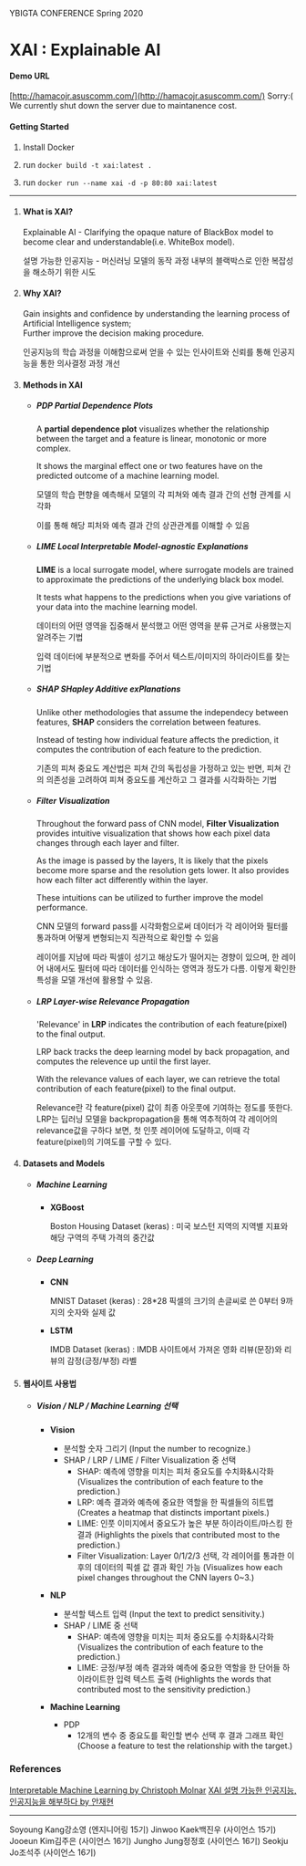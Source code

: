 YBIGTA CONFERENCE Spring 2020

# XAI : Explainable AI

#### Demo URL

   [http://hamacojr.asuscomm.com/](http://hamacojr.asuscomm.com/)
   Sorry:( We currently shut down the server due to maintanence cost.

#### Getting Started

1. Install Docker

2. run `docker build -t xai:latest .`

3. run `docker run --name xai -d -p 80:80 xai:latest`

---



1. #### What is XAI?

   Explainable AI \- Clarifying the opaque nature of BlackBox model to become clear and understandable(i.e. WhiteBox model).

   

   설명 가능한 인공지능 - 머신러닝 모델의 동작 과정 내부의 블랙박스로 인한 복잡성을 해소하기 위한 시도    

   

2. #### Why XAI?

   Gain insights and confidence by understanding the learning process of Artificial Intelligence system;  
   Further improve the decision making procedure.

   

   인공지능의 학습 과정을 이해함으로써 얻을 수 있는 인사이트와 신뢰를 통해 인공지능을 통한 의사결정 과정 개선    

   

3. #### Methods in XAI

   - ##### PDP	Partial Dependence Plots

     A **partial dependence plot** visualizes whether the relationship between the target and a feature is linear, monotonic or more complex.

     It shows the marginal effect one or two features have on the predicted outcome of a machine learning model.

     

     모델의 학습 편향을 예측해서 모델의 각 피쳐와 예측 결과 간의 선형 관계를 시각화

     이를 통해 해당 피처와 예측 결과 간의 상관관계를 이해할 수 있음

     

   - ##### LIME    Local Interpretable Model-agnostic Explanations

     **LIME** is a local surrogate model, where surrogate models are trained to approximate the predictions of the underlying black box model.

     It tests what happens to the predictions when you give variations of your data into the machine learning model.

     

     데이터의 어떤 영역을 집중해서 분석했고 어떤 영역을 분류 근거로 사용했는지 알려주는 기법

     입력 데이터에 부분적으로 변화를 주어서 텍스트/이미지의 하이라이트를 찾는 기법

     

   - ##### SHAP    SHapley Additive exPlanations

     Unlike other methodologies that assume the independecy between features, **SHAP** considers the correlation between features.

     Instead of testing how individual feature affects the prediction, it computes the contribution of each feature to the prediction.

     

     기존의 피쳐 중요도 계산법은 피쳐 간의 독립성을 가정하고 있는 반면, 피쳐 간의 의존성을 고려하여 피쳐 중요도를 계산하고 그 결과를 시각화하는 기법

     

   - ##### Filter Visualization

     Throughout the forward pass of CNN model, **Filter Visualization** provides intuitive visualization that shows how each pixel data changes through each layer and filter.

     As the image is passed by the layers, It is likely that the pixels become more sparse and the resolution gets lower. It also provides how each filter act differently within the layer.

     These intuitions can be utilized to further improve the model performance.

     

     CNN 모델의 forward pass를 시각화함으로써 데이터가 각 레이어와 필터를 통과하며 어떻게 변형되는지 직관적으로 확인할 수 있음

     레이어를 지남에 따라 픽셀이 성기고 해상도가 떨어지는 경향이 있으며, 한 레이어 내에서도 필터에 따라 데이터를 인식하는 영역과 정도가 다름. 이렇게 확인한 특성을 모델 개선에 활용할 수 있음.

     

   - ##### LRP    Layer-wise Relevance Propagation

     'Relevance' in **LRP** indicates the contribution of each feature(pixel) to the final output. 

     LRP back tracks the deep learning model by back propagation, and computes the relevence up until the first layer.

     With the relevance values of each layer, we can retrieve the total contribution of each feature(pixel) to the final output.

     

     Relevance란 각 feature(pixel) 값이 최종 아웃풋에 기여하는 정도를 뜻한다. LRP는 딥러닝 모델을 backpropagation을 통해 역추적하여 각 레이어의 relevance값을 구하다 보면, 첫 인풋 레이어에 도달하고, 이때 각 feature(pixel)의 기여도를 구할 수 있다.

     

     

4. #### Datasets and Models

   - ##### Machine Learning

     - **XGBoost**

       Boston Housing Dataset (keras) : 미국 보스턴 지역의 지역별 지표와 해당 구역의 주택 가격의 중간값

   - ##### Deep Learning

     - **CNN**

       MNIST Dataset (keras) : 28*28 픽셀의 크기의 손글씨로 쓴 0부터 9까지의 숫자와 실제 값

     - **LSTM** 

       IMDB Dataset (keras) : IMDB 사이트에서 가져온 영화 리뷰(문장)와 리뷰의 감정(긍정/부정) 라벨



5. #### 웹사이트 사용법

   - ##### Vision / NLP / Machine Learning 선택

     - **Vision**
       - 분석할 숫자 그리기 (Input the number to recognize.)
       - SHAP / LRP / LIME / Filter Visualization 중 선택
         - SHAP: 예측에 영향을 미치는 피처 중요도를 수치화&시각화 (Visualizes the contribution of each feature to the prediction.)
         - LRP: 예측 결과와 예측에 중요한 역할을 한 픽셀들의 히트맵 (Creates a heatmap that distincts important pixels.)
         - LIME: 인풋 이미지에서 중요도가 높은 부분 하이라이트/마스킹 한 결과 (Highlights the pixels that contributed most to the prediction.)
         - Filter Visualization: Layer 0/1/2/3 선택, 각 레이어를 통과한 이후의 데이터의 픽셀 값 결과 확인 가능 (Visualizes how each pixel changes throughout the CNN layers 0~3.)

     - **NLP**
       - 분석할 텍스트 입력 (Input the text to predict sensitivity.)
       - SHAP / LIME 중 선택
         - SHAP: 예측에 영향을 미치는 피처 중요도를 수치화&시각화 (Visualizes the contribution of each feature to the prediction.)
         - LIME: 긍정/부정 예측 결과와 예측에 중요한 역할을 한 단어들 하이라이트한 입력 텍스트 출력 (Highlights the words that contributed most to the sensitivity prediction.)
     - **Machine Learning**
       - PDP
         - 12개의 변수 중 중요도를 확인할 변수 선택 후 결과 그래프 확인 (Choose a feature to test the relationship with the target.)



### References

[Interpretable Machine Learning by Christoph Molnar](https://christophm.github.io/interpretable-ml-book/)
[XAI 설명 가능한 인공지능, 인공지능을 해부하다 by 안재현](http://www.kyobobook.co.kr/product/detailViewKor.laf?mallGb=KOR&ejkGb=KOR&barcode=9791158392000&orderClick=JAK)

------

Soyoung Kang강소영 (엔지니어링 15기)	Jinwoo Kaek백진우 (사이언스 15기)	Jooeun Kim김주은 (사이언스 16기)	Jungho Jung정정호 (사이언스 16기)	Seokju Jo조석주 (사이언스 16기)
